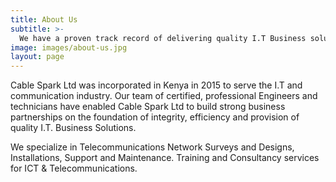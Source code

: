 ```yaml
---
title: About Us
subtitle: >-
  We have a proven track record of delivering quality I.T Business solutions.
image: images/about-us.jpg
layout: page
---
```


  Cable Spark Ltd was incorporated in Kenya in 2015 to serve the I.T and communication industry. Our team of certified, professional Engineers and technicians have enabled Cable Spark Ltd to build strong business partnerships on the foundation of integrity, efficiency and provision of quality I.T. Business Solutions.

  We specialize in Telecommunications Network Surveys and Designs, Installations, Support and Maintenance. Training and Consultancy services for ICT & Telecommunications.
